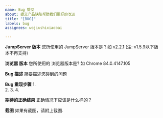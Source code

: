 ```yaml
---
name: Bug 提交
about: 提交产品缺陷帮助我们更好的改进
title: "[BUG]"
labels: bug
assignees: wojiushixiaobai

---
```


**JumpServer 版本**
您所使用的 JumpServer 版本是？如 v2.2.1 (注: v1.5.9以下版本不再支持)

**浏览器 版本**
您所使用的 浏览器版本是? 如 Chrome 84.0.4147.105

**Bug 描述**
简要描述您碰到的问题

**Bug 重现步骤**
1.  
2. 
3. 
4. 

**期待的正确结果**
正确情况下应该是什么样的？

**截图**
如果有截图，请附上截图.
